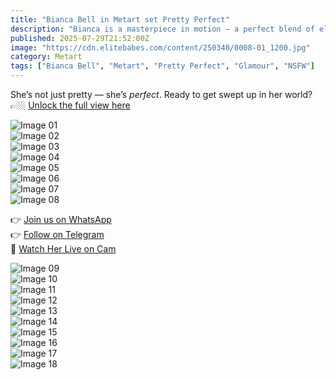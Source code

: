 ```yaml
---
title: "Bianca Bell in Metart set Pretty Perfect"
description: "Bianca is a masterpiece in motion — a perfect blend of elegance and raw allure."
published: 2025-07-29T21:52:00Z
image: "https://cdn.elitebabes.com/content/250340/0008-01_1200.jpg"
category: Metart
tags: ["Bianca Bell", "Metart", "Pretty Perfect", "Glamour", "NSFW"]
---
```


She’s not just pretty — she’s *perfect*. Ready to get swept up in her world? 👉🏼 [Unlock the full view here](https://redirecting-kappa.vercel.app/)

![Image 01](https://cdn.elitebabes.com/content/250340/0008-01_1200.jpg)  
![Image 02](https://cdn.elitebabes.com/content/250340/0008-02_1200.jpg)  
![Image 03](https://cdn.elitebabes.com/content/250340/0008-03_1200.jpg)  
![Image 04](https://cdn.elitebabes.com/content/250340/0008-04_1200.jpg)  
![Image 05](https://cdn.elitebabes.com/content/250340/0008-05_1800.jpg)  
![Image 06](https://cdn.elitebabes.com/content/250340/0008-06_1800.jpg)  
![Image 07](https://cdn.elitebabes.com/content/250340/0008-07_1200.jpg)  
![Image 08](https://cdn.elitebabes.com/content/250340/0008-08_1200.jpg)

👉 [Join us on WhatsApp](https://whatsapp.com/channel/0029VaMsUAp7tkjI8KcaRn10)  
👉 [Follow on Telegram](https://t.me/Xibabes)  
🔞 [Watch Her Live on Cam](https://redirecting-kappa.vercel.app/)

![Image 09](https://cdn.elitebabes.com/content/250340/0008-09_1200.jpg)  
![Image 10](https://cdn.elitebabes.com/content/250340/0008-10_1200.jpg)  
![Image 11](https://cdn.elitebabes.com/content/250340/0008-11_1200.jpg)  
![Image 12](https://cdn.elitebabes.com/content/250340/0008-12_1200.jpg)  
![Image 13](https://cdn.elitebabes.com/content/250340/0008-13_1200.jpg)  
![Image 14](https://cdn.elitebabes.com/content/250340/0008-14_1200.jpg)  
![Image 15](https://cdn.elitebabes.com/content/250340/0008-15_1200.jpg)  
![Image 16](https://cdn.elitebabes.com/content/250340/0008-16_1200.jpg)  
![Image 17](https://cdn.elitebabes.com/content/250340/0008-17_1200.jpg)  
![Image 18](https://cdn.elitebabes.com/content/250340/0008-18_1200.jpg)
